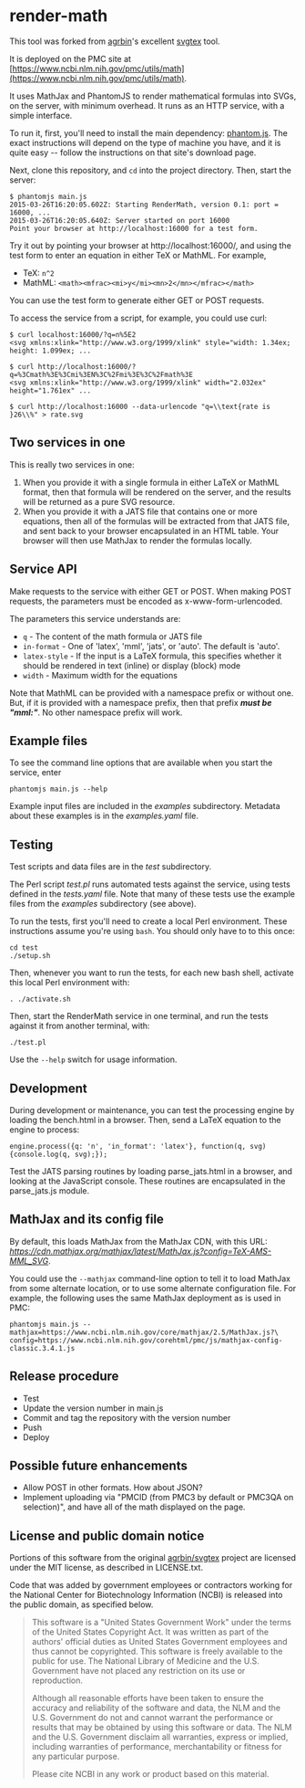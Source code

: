render-math
===========

This tool was forked from
[agrbin](https://github.com/agrbin)'s excellent
[svgtex](https://github.com/agrbin/svgtex) tool.

It is deployed on the PMC site at
[https://www.ncbi.nlm.nih.gov/pmc/utils/math](https://www.ncbi.nlm.nih.gov/pmc/utils/math).

It uses MathJax and PhantomJS to render mathematical formulas into SVGs, on
the server, with minimum overhead. It runs as an HTTP service, with a simple
interface.

To run it, first, you'll need to install the main dependency:
[phantom.js](http://phantomjs.org/). The exact instructions will depend on
the type of machine you have, and it is quite easy -- follow the instructions
on that site's download page.

Next, clone this repository, and `cd` into the project directory.
Then, start the server:

```
$ phantomjs main.js
2015-03-26T16:20:05.602Z: Starting RenderMath, version 0.1: port = 16000, ...
2015-03-26T16:20:05.640Z: Server started on port 16000
Point your browser at http://localhost:16000 for a test form.
```

Try it out by pointing your browser at http://localhost:16000/, and using the
test form to enter an equation in either TeX or MathML. For example,

* TeX:  `n^2`
* MathML: `<math><mfrac><mi>y</mi><mn>2</mn></mfrac></math>`

You can use the test form to generate either GET or POST requests.

To access the service from a script, for example, you could use curl:

```
$ curl localhost:16000/?q=n%5E2
<svg xmlns:xlink="http://www.w3.org/1999/xlink" style="width: 1.34ex; height: 1.099ex; ...

$ curl http://localhost:16000/?q=%3Cmath%3E%3Cmi%3EN%3C%2Fmi%3E%3C%2Fmath%3E
<svg xmlns:xlink="http://www.w3.org/1999/xlink" width="2.032ex" height="1.761ex" ...

$ curl http://localhost:16000 --data-urlencode "q=\\text{rate is }26\\%" > rate.svg
```

Two services in one
-------------------

This is really two services in one:

1. When you provide it with a single formula in either LaTeX or MathML
  format, then that formula will be rendered on the server, and the results
  will be returned as a pure SVG resource.
2. When you provide it with a JATS file that contains one or more equations,
  then all of the formulas will be extracted from that JATS file, and sent
  back to your browser encapsulated in an HTML table. Your browser will
  then use MathJax to render the formulas locally.


Service API
-----------

Make requests to the service with either GET or POST. When making POST
requests, the parameters must be encoded as x-www-form-urlencoded.

The parameters this service understands are:

* `q` - The content of the math formula or JATS file
* `in-format` - One of 'latex', 'mml', 'jats', or 'auto'. The default is
  'auto'.
* `latex-style` - If the input is a LaTeX formula, this specifies whether
  it should be rendered in text (inline) or display (block) mode
* `width` - Maximum width for the equations

Note that MathML can be provided with a namespace prefix or without one.
But, if it is provided with a namespace prefix, then that prefix
***must be "mml:"***. No other namespace prefix will work.


Example files
-------------

To see the command line options that are available when you start the service,
enter

    phantomjs main.js --help

Example input files are included in the *examples* subdirectory. Metadata
about these examples is in the *examples.yaml* file.

Testing
-------

Test scripts and data files are in the *test* subdirectory.

The Perl script *test.pl* runs automated tests against the service, using
tests defined in the *tests.yaml* file. Note that many of these tests use
the example files from the *examples* subdirectory (see above).

To run the tests, first you'll need to create a local Perl environment.
These instructions assume you're using `bash`. You should only have to
to this once:

```
cd test
./setup.sh
```

Then, whenever you want to run the tests, for each new bash shell,
activate this local Perl environment with:

```
. ./activate.sh
```

Then, start the RenderMath service in one terminal, and run the tests
against it from another terminal, with:

```
./test.pl
```

Use the `--help` switch for usage information.


Development
-----------

During development or maintenance, you can test the processing engine by
loading the bench.html in a browser.  Then, send a LaTeX equation to the
engine to process:

```
engine.process({q: 'n', 'in_format': 'latex'}, function(q, svg) {console.log(q, svg);});
```

Test the JATS parsing routines by loading parse_jats.html in a browser, and
looking at the JavaScript console. These routines are encapsulated in the
parse_jats.js module.


MathJax and its config file
---------------------------

By default, this loads MathJax from the MathJax CDN, with this URL:
*https://cdn.mathjax.org/mathjax/latest/MathJax.js?config=TeX-AMS-MML_SVG*.

You could use the `--mathjax` command-line option to tell it to load MathJax
from some alternate location, or to use some alternate configuration file.
For example, the following uses the same MathJax deployment as is used in
PMC:

```
phantomjs main.js --mathjax=https://www.ncbi.nlm.nih.gov/core/mathjax/2.5/MathJax.js?\
config=https://www.ncbi.nlm.nih.gov/corehtml/pmc/js/mathjax-config-classic.3.4.1.js
```

Release procedure
-----------------

* Test
* Update the version number in main.js
* Commit and tag the repository with the version number
* Push
* Deploy

Possible future enhancements
----------------------------

- Allow POST in other formats.  How about JSON?
- Implement uploading via "PMCID (from PMC3 by default or PMC3QA on
  selection)", and have all of the math displayed on the page.

License and public domain notice
--------------------------------

Portions of this software from the original
[agrbin/svgtex](https://github.com/agrbin/svgtex) project are licensed
under the MIT license, as described in LICENSE.txt.

Code that was added by government employees or contractors working for the
National Center for Biotechnology Information (NCBI) is released into the
public domain, as specified below.

> This software is a "United States Government Work" under the terms of the
> United States Copyright Act. It was written as part of the authors' official
> duties as United States Government employees and thus cannot be copyrighted.
> This software is freely available to the public for use. The National
> Library of Medicine and the U.S. Government have not placed any restriction
> on its use or reproduction.
>
> Although all reasonable efforts have been taken to ensure the accuracy and
> reliability of the software and data, the NLM and the U.S. Government do
> not and cannot warrant the performance or results that may be obtained by
> using this software or data. The NLM and the U.S. Government disclaim all
> warranties, express or implied, including warranties of performance,
> merchantability or fitness for any particular purpose.
>
> Please cite NCBI in any work or product based on this material.
